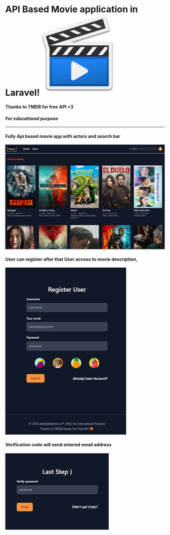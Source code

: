 # API Based Movie application in Laravel!![alt text](image-1.png)

**Thanks to TMDB for free API <3**
#### *For educational purpose*

____

#### Fully Api based movie app with actors and search bar
![alt text](screen.png)
#### User can register after that User access to movie description, 
![alt text](screen2.png)
#### Verification code will send entered email address
![alt text](screen4.png)